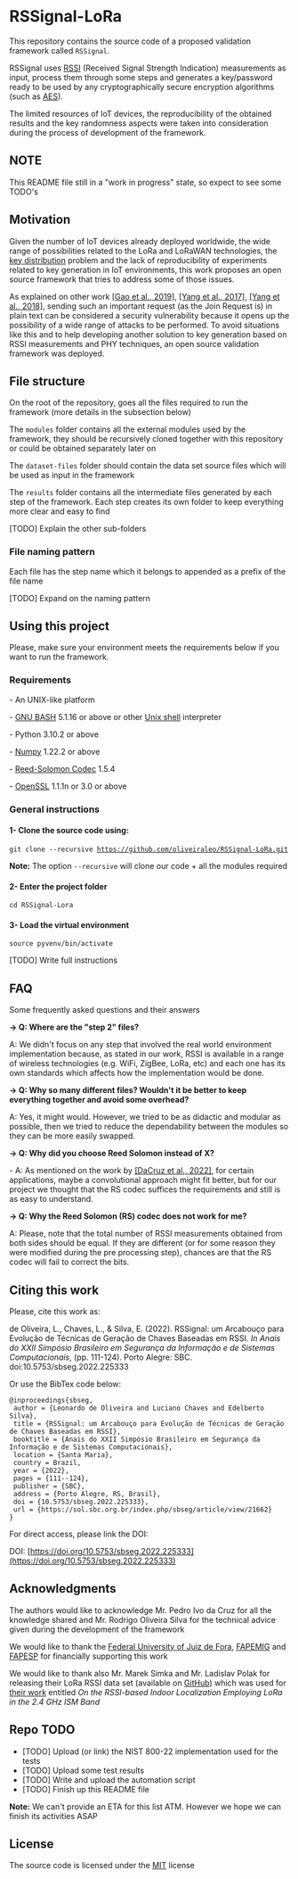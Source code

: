 # RSSignal-LoRa

This repository contains the source code of a proposed validation framework called `RSSignal`.

RSSignal uses [RSSI](https://en.wikipedia.org/wiki/Received_signal_strength_indication) (Received Signal Strength Indication) measurements as input, process them through some steps and generates a key/password ready to be used by any cryptographically secure encryption algorithms (such as [AES](https://en.wikipedia.org/wiki/Advanced_Encryption_Standard)).

The limited resources of IoT devices, the reproducibility of the obtained results and the key randomness aspects were taken into consideration during the process of development of the framework.

## NOTE

This README file still in a "work in progress" state, so expect to see some TODO's

## Motivation

Given the number of IoT devices already deployed worldwide, the wide range of possibilities related to the LoRa and LoRaWAN technologies, the [key distribution](https://en.wikipedia.org/wiki/Key_distribution) problem and the lack of reproducibility of experiments related to key generation in IoT environments, this work proposes an open source framework that tries to address some of those issues.

As explained on other work [[Gao et al., 2019]](https://doi.org/10.3390/s19235122), [[Yang et al., 2017]](https://www.dit.uoi.gr/e-class/modules/document/file.php/193/LPWAN/LPWAN%20Security%20Options/Thesis_Xueying%20%281%29.pdf), [[Yang et al., 2018]](https://doi.org/10.1109/IoTDI.2018.00022), sending such an important request (as the Join Request is) in plain text can be considered a security vulnerability because it opens up the possibility of a wide range of attacks to be performed. To avoid situations like this and to help developing another solution to key generation based on RSSI measurements and PHY techniques, an open source validation framework was deployed.

## File structure

On the root of the repository, goes all the files required to run the framework (more details in the subsection below)

The `modules` folder contains all the external modules used by the framework, they should be recursively cloned together with this repository or could be obtained separately later on

The `dataset-files` folder should contain the data set source files which will be used as input in the framework

The `results` folder contains all the intermediate files generated by each step of the framework. Each step creates its own folder to keep everything more clear and easy to find

[TODO] Explain the other sub-folders

### File naming pattern

Each file has the step name which it belongs to appended as a prefix of the file name

[TODO] Expand on the naming pattern

## Using this project

Please, make sure your environment meets the requirements below if you want to run the framework.

### Requirements

\- An UNIX-like platform

\- [GNU BASH](https://www.gnu.org/software/bash/) 5.1.16 or above or other [Unix shell](https://en.wikipedia.org/wiki/Unix_shell) interpreter

\- Python 3.10.2 or above

\- [Numpy](https://github.com/numpy/numpy) 1.22.2 or above

\- [Reed-Solomon Codec](https://github.com/tomerfiliba/reedsolomon) 1.5.4

\- [OpenSSL](https://www.openssl.org/) 1.1.1n or 3.0 or above

### General instructions

#### 1- Clone the source code using:

<code>git clone --recursive https://github.com/oliveiraleo/RSSignal-LoRa.git</code>

**Note:** The option ```--recursive``` will clone our code + all the modules required

#### 2- Enter the project folder

<code>cd RSSignal-Lora</code>

#### 3- Load the virtual environment

```source pyvenv/bin/activate```

[TODO] Write full instructions

## FAQ

Some frequently asked questions and their answers

**-> Q: Where are the "step 2" files?**

A: We didn't focus on any step that involved the real world environment implementation because, as stated in our work, RSSI is available in a range of wireless technologies (e.g. WiFi, ZigBee, LoRa, etc) and each one has its own standards which affects how the implementation would be done.

**-> Q: Why so many different files? Wouldn't it be better to keep everything together and avoid some overhead?**

A: Yes, it might would. However, we tried to be as didactic and modular as possible, then we tried to reduce the dependability between the modules so they can be more easily swapped.

**-> Q: Why did you choose Reed Solomon instead of X?**

\- A: As mentioned on the work by [[DaCruz et al., 2022]](https://doi.org/10.1016/j.phycom.2021.101480), for certain applications, maybe a convolutional approach might fit better, but for our project we thought that the RS codec suffices the requirements and still is as easy to understand.

**-> Q: Why the Reed Solomon (RS) codec does not work for me?**

A: Please, note that the total number of RSSI measurements obtained from both sides should be equal. If they are different (or for some reason they were modified during the pre processing step), chances are that the RS codec will fail to correct the bits.

## Citing this work

Please, cite this work as:

de Oliveira, L., Chaves, L., & Silva, E. (2022). RSSignal: um Arcabouço para Evolução de Técnicas de Geração de Chaves Baseadas em RSSI. *In Anais do XXII Simpósio Brasileiro em Segurança da Informação e de Sistemas Computacionais*, (pp. 111-124). Porto Alegre: SBC. doi:10.5753/sbseg.2022.225333

Or use the BibTex code below:

```
@inproceedings{sbseg,
 author = {Leonardo de Oliveira and Luciano Chaves and Edelberto Silva},
 title = {RSSignal: um Arcabouço para Evolução de Técnicas de Geração de Chaves Baseadas em RSSI},
 booktitle = {Anais do XXII Simpósio Brasileiro em Segurança da Informação e de Sistemas Computacionais},
 location = {Santa Maria},
 country = Brazil,
 year = {2022},
 pages = {111--124},
 publisher = {SBC},
 address = {Porto Alegre, RS, Brasil},
 doi = {10.5753/sbseg.2022.225333},
 url = {https://sol.sbc.org.br/index.php/sbseg/article/view/21662}
}
```
For direct access, please link the DOI:

DOI: [https://doi.org/10.5753/sbseg.2022.225333](https://doi.org/10.5753/sbseg.2022.225333)

## Acknowledgments

The authors would like to acknowledge Mr. Pedro Ivo da Cruz for all the knowledge shared and Mr. Rodrigo Oliveira Silva for the technical advice given during the development of the framework

We would like to thank the [Federal University of Juiz de Fora](https://ufjf.br), [FAPEMIG](https://fapemig.br/) and [FAPESP](https://fapesp.br/) for financially supporting this work

We would like to thank also Mr. Marek Simka and Mr. Ladislav Polak for releasing their LoRa RSSI data set (available on [GitHub](https://github.com/xsimka/LoRa-Localization)) which was used for [their work](https://www.radioeng.cz/fulltexts/2022/22_01_0135_0143.pdf) entitled *On the RSSI-based Indoor Localization Employing LoRa in the 2.4 GHz ISM Band*

## Repo TODO

- [TODO] Upload (or link) the NIST 800-22 implementation used for the tests
- [TODO] Upload some test results
- [TODO] Write and upload the automation script
- [TODO] Finish up this README file 

**Note:** We can't provide an ETA for this list ATM. However we hope we can finish its activities ASAP

## License

The source code is licensed under the [MIT](https://opensource.org/licenses/MIT) license